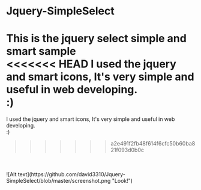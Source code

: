 # Jquery-SimpleSelect
This is the jquery select simple and smart sample<br>
<<<<<<< HEAD
I used the jquery and smart icons, It's very simple and useful in web developing.<br>
:)
=======
I used the jquery and smart icons, It's very simple and useful in web developing.<br>
:)
>>>>>>> a2e491f2fb48f614f6cfc50b60ba821f093d0b0c

<br>
<br>
![Alt text](https://github.com/david3310/Jquery-SimpleSelect/blob/master/screenshot.png "Look!")
